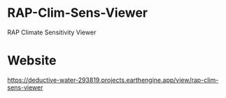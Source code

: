 # RAP-Clim-Sens-Viewer
RAP Climate Sensitivity Viewer

# Website
https://deductive-water-293819.projects.earthengine.app/view/rap-clim-sens-viewer
